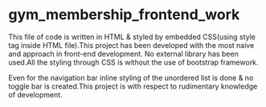 # gym_membership_frontend_work
This file of code is written in HTML & styled by embedded CSS(using style tag inside HTML file).This project has been developed with the most naive and approach in front-end development.
No external library has been used.All the styling through CSS is without the use of bootstrap framework.


Even for the navigation bar inline styling of the unordered list is done & no toggle bar is created.This project is with respect to rudimentary knowledge of development. 

